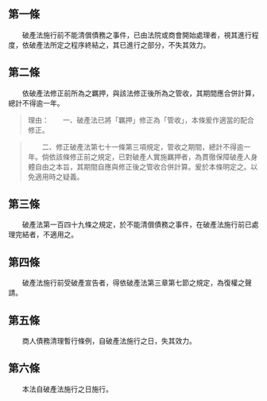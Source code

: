 第一條 
-------
　　破產法施行前不能清償債務之事件，已由法院或商會開始處理者，視其進行程度，依破產法所定之程序終結之，其已進行之部分，不失其效力。  


第二條 
-------
　　依破產法修正前所為之羈押，與該法修正後所為之管收，其期間應合併計算，總計不得逾一年。  
> 理由：　　一、破產法已將「羈押」修正為「管收」，本條爰作適當的配合修正。

> 　　二、修正破產法第七十一條第三項規定，管收之期間，總計不得逾一年。倘依該條修正前之規定，已對破產人實施羈押者，為貫徹保障破產人身體自由之本旨，其期間自應與修正後之管收合併計算。爰於本條明定之。以免適用時之疑義。



第三條 
-------
　　破產法第一百四十九條之規定，於不能清償債務之事件，在破產法施行前已處理完結者，不適用之。  


第四條 
-------
　　破產法施行前受破產宣告者，得依破產法第三章第七節之規定，為復權之聲請。  


第五條 
-------
　　商人債務清理暫行條例，自破產法施行之日，失其效力。  


第六條 
-------
　　本法自破產法施行之日施行。